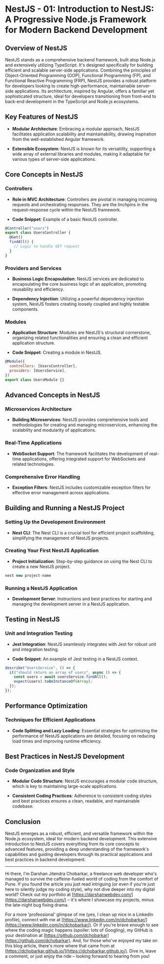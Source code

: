 # NestJS - 01: Introduction to NestJS: A Progressive Node.js Framework for Modern Backend Development

## Overview of NestJS

NestJS stands as a comprehensive backend framework, built atop Node.js and extensively utilizing TypeScript. It's designed specifically for building efficient and scalable server-side applications. Combining the principles of Object-Oriented Programming (OOP), Functional Programming (FP), and Functional Reactive Programming (FRP), NestJS provides a robust platform for developers looking to create high-performance, maintainable server-side applications. Its architecture, inspired by Angular, offers a familiar yet sophisticated structure, ideal for developers transitioning from front-end to back-end development in the TypeScript and Node.js ecosystems.

## Key Features of NestJS

- **Modular Architecture**: Embracing a modular approach, NestJS facilitates application scalability and maintainability, drawing inspiration from the well-established Angular framework.

- **Extensible Ecosystem**: NestJS is known for its versatility, supporting a wide array of external libraries and modules, making it adaptable for various types of server-side applications.

## Core Concepts in NestJS

### Controllers

- **Role in MVC Architecture**: Controllers are pivotal in managing incoming requests and orchestrating responses. They are the linchpins in the request-response cycle within the NestJS framework.

- **Code Snippet**: Example of a basic NestJS controller.

```jsx
@Controller("users")
export class UsersController {
  @Get()
  findAll() {
    // Logic to handle GET request
  }
}
```

### Providers and Services

- **Business Logic Encapsulation**: NestJS services are dedicated to encapsulating the core business logic of an application, promoting reusability and efficiency.

- **Dependency Injection**: Utilizing a powerful dependency injection system, NestJS fosters creating loosely coupled and highly testable components.

### Modules

- **Application Structure**: Modules are NestJS's structural cornerstone, organizing related functionalities and ensuring a clean and efficient application structure.

- **Code Snippet**: Creating a module in NestJS.

```jsx
@Module({
  controllers: [UsersController],
  providers: [UsersService],
})
export class UsersModule {}
```

## Advanced Concepts in NestJS

### Microservices Architecture

- **Building Microservices**: NestJS provides comprehensive tools and methodologies for creating and managing microservices, enhancing the scalability and modularity of applications.

### Real-Time Applications

- **WebSocket Support**: The framework facilitates the development of real-time applications, offering integrated support for WebSockets and related technologies.

### Comprehensive Error Handling

- **Exception Filters**: NestJS includes customizable exception filters for effective error management across applications.

## Building and Running a NestJS Project

### Setting Up the Development Environment

- **Nest CLI**: The Nest CLI is a crucial tool for efficient project scaffolding, simplifying the management of NestJS projects.

### Creating Your First NestJS Application

- **Project Initialization**: Step-by-step guidance on using the Nest CLI to create a new NestJS project.

```jsx
nest new project-name
```

### Running a NestJS Application

- **Development Server**: Instructions and best practices for starting and managing the development server in a NestJS application.

## Testing in NestJS

### Unit and Integration Testing

- **Jest Integration**: NestJS seamlessly integrates with Jest for robust unit and integration testing.

- **Code Snippet**: An example of Jest testing in a NestJS context.

```jsx
describe("UsersService", () => {
  it("should return an array of users", async () => {
    const users = await usersService.findAll();
    expect(users).toBeInstanceOf(Array);
  });
});
```

## Performance Optimization

### Techniques for Efficient Applications

- **Code Splitting and Lazy Loading**: Essential strategies for optimizing the performance of NestJS applications are detailed, focusing on reducing load times and improving runtime efficiency.

## Best Practices in NestJS Development

### Code Organization and Style

- **Modular Code Structure**: NestJS encourages a modular code structure, which is key to maintaining large-scale applications.

- **Consistent Coding Practices**: Adherence to consistent coding styles and best practices ensures a clean, readable, and maintainable codebase.

## Conclusion

NestJS emerges as a robust, efficient, and versatile framework within the Node.js ecosystem, ideal for modern backend development. This extensive introduction to NestJS covers everything from its core concepts to advanced features, providing a deep understanding of the framework's capabilities and guiding developers through its practical applications and best practices in backend development.

---

Hi there, I'm Darshan Jitendra Chobarkar, a freelance web developer who's managed to survive the caffeine-fueled world of coding from the comfort of Pune. If you found the article you just read intriguing (or even if you're just here to silently judge my coding style), why not dive deeper into my digital world? Check out my portfolio at [https://darshanwebdev.com/](https://darshanwebdev.com/) – it's where I showcase my projects, minus the late-night bug fixing drama.

For a more 'professional' glimpse of me (yes, I clean up nice in a LinkedIn profile), connect with me at [https://www.linkedin.com/in/dchobarkar/](https://www.linkedin.com/in/dchobarkar/). Or if you're brave enough to see where the coding magic happens (spoiler: lots of Googling), my GitHub is your destination at [https://github.com/dchobarkar](https://github.com/dchobarkar). And, for those who've enjoyed my take on this blog article, there's more where that came from at [https://dchobarkar.github.io/](https://dchobarkar.github.io/). Dive in, leave a comment, or just enjoy the ride – looking forward to hearing from you!
